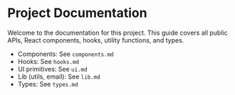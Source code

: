 # Project Documentation

Welcome to the documentation for this project. This guide covers all public APIs, React components, hooks, utility functions, and types.

- Components: See `components.md`
- Hooks: See `hooks.md`
- UI primitives: See `ui.md`
- Lib (utils, email): See `lib.md`
- Types: See `types.md`

